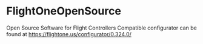 # FlightOneOpenSource
Open Source Software for Flight Controllers
Compatible configurator can be found at https://flightone.us/configurator/0.324.0/